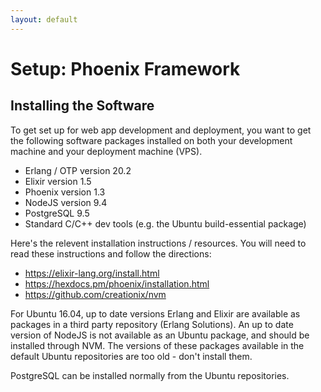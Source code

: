 ```yaml
---
layout: default
---
```


# Setup: Phoenix Framework

## Installing the Software

To get set up for web app development and deployment, you want to get the
following software packages installed on both your development machine and your
deployment machine (VPS).

 - Erlang / OTP version 20.2
 - Elixir version 1.5
 - Phoenix version 1.3
 - NodeJS version 9.4
 - PostgreSQL 9.5
 - Standard C/C++ dev tools (e.g. the Ubuntu build-essential package)

Here's the relevent installation instructions / resources. You will need to read
these instructions and follow the directions:

 - https://elixir-lang.org/install.html
 - https://hexdocs.pm/phoenix/installation.html
 - https://github.com/creationix/nvm

For Ubuntu 16.04, up to date versions Erlang and Elixir are available as
packages in a third party repository (Erlang Solutions). An up to date version
of NodeJS is not available as an Ubuntu package, and should be installed through
NVM. The versions of these packages available in the default Ubuntu repositories
are too old - don't install them.

PostgreSQL can be installed normally from the Ubuntu repositories.

